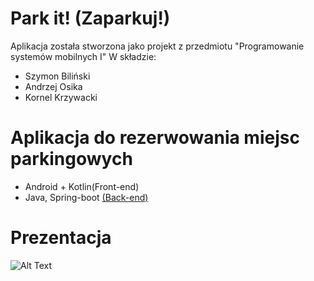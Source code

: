 # Park it! (Zaparkuj!)
Aplikacja została stworzona jako projekt z przedmiotu "Programowanie systemów mobilnych I"
W składzie:
 - Szymon Biliński
 - Andrzej Osika
 - Kornel Krzywacki
# Aplikacja do rezerwowania miejsc parkingowych

  - Android + Kotlin(Front-end)
  - Java, Spring-boot [(Back-end)](https://github.com/szymoneg/zaparkuj-back)


# Prezentacja
![Alt Text](https://github.com/szymoneg/Zaparkuj/blob/feature-addnewreservation/docs/preview.gif)

